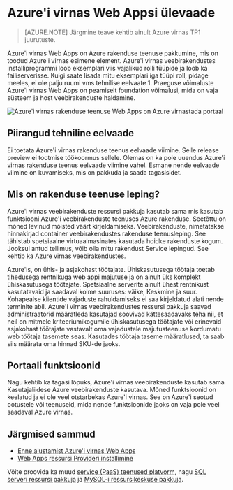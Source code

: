 <properties
    pageTitle="Azure'i virnas Web Appsi ülevaade | Microsoft Azure'i"
    description="Veebirakenduste Azure virnas ülevaade"
    services="azure-stack"
    documentationCenter=""
    authors="apwestgarth"
    manager="stefsch"
    editor=""/>

<tags
    ms.service="azure-stack"
    ms.workload="app-service"
    ms.tgt_pltfrm="na"
    ms.devlang="na"
    ms.topic="article"
    ms.date="09/26/2016"
    ms.author="anwestg"/>
    
# <a name="azure-stack-web-apps-overview"></a>Azure'i virnas Web Appsi ülevaade
    
> [AZURE.NOTE] Järgmine teave kehtib ainult Azure virnas TP1 juurutuste.

Azure'i virnas Web Apps on Azure rakenduse teenuse pakkumine, mis on toodud Azure'i virnas esimene element. Azure'i virnas veebirakendustes installiprogrammi loob eksemplari viis vajalikud rolli tüüpide ja loob ka failiserverisse. Kuigi saate lisada mitu eksemplari iga tüüpi roll, pidage meeles, ei ole palju ruumi vms tehnilise eelvaate 1. Praeguse võimaluste Azure'i virnas Web Apps on peamiselt foundation võimalusi, mida on vaja süsteem ja host veebirakenduste haldamine.

![Azure'i virnas rakenduse teenuse Web Apps on Azure virnastada portaal][1]

## <a name="limitations-of-the-technical-preview"></a>Piirangud tehniline eelvaade

Ei toetata Azure'i virnas rakenduse teenus eelvaade viimine. Selle release preview ei tootmise töökoormus sellele. Olemas on ka pole uuendus Azure'i virnas rakenduse teenus eelvaade viimine vahel. Esmane nende eelvaade viimine on kuvamiseks, mis on pakkuda ja saada tagasisidet. 

## <a name="what-is-an-app-service-plan"></a>Mis on rakenduse teenuse leping?

Azure'i virnas veebirakenduste ressursi pakkuja kasutab sama mis kasutab funktsiooni Azure'i veebirakenduste teenuses Azure rakenduse. Seetõttu on mõned levinud mõisted väärt kirjeldamiseks. Veebirakenduste, nimetatakse hinnakirjad container veebirakendustes rakenduse teenusleping. See tähistab spetsiaalne virtuaalmasinates kasutada hoidke rakenduste kogum. Jooksul antud tellimus, võib olla mitu rakendust Service lepingud. See kehtib ka Azure virnas veebirakendustes. 

Azure'is, on ühis- ja asjakohast töötajate. Ühiskasutusega töötaja toetab tihedusega rentnikuga web appi majutuse ja on ainult üks komplekt ühiskasutusega töötajate. Spetsiaalne serverite ainult ühest rentnikust kasutatavaid ja saadaval kolme suuruses: väike, Keskmine ja suur. Kohapealse klientide vajaduste rahuldamiseks ei saa kirjeldatud alati nende terminite abil. Azure'i virnas veebirakendustes ressursi pakkuja saavad administraatorid määratleda kasutajad soovivad kättesaadavaks teha nii, et neil on mitmele kriteeriumikogumile ühiskasutusega töötajate või erinevaid asjakohast töötajate vastavalt oma vajadustele majutusteenuse kordumatu web töötaja tasemete seas. Kasutades töötaja taseme määratlused, ta saab siis määrata oma hinnad SKU-de jaoks.

## <a name="portal-features"></a>Portaali funktsioonid

Nagu kehtib ka tagasi lõpuks, Azure'i virnas veebirakenduste kasutab sama Kasutajaliidese Azure veebirakenduste kasutava. Mõned funktsioonid on keelatud ja ei ole veel otstarbekas Azure'i virnas. See on Azure'i seotud ootustele või teenuseid, mida nende funktsioonide jaoks on vaja pole veel saadaval Azure virnas. 

## <a name="next-steps"></a>Järgmised sammud

- [Enne alustamist Azure'i virnas Web Apps](azure-stack-webapps-before-you-get-started.md)
- [Web Apps ressursi Provideri installimine](azure-stack-webapps-deploy.md)

Võite proovida ka muud [service (PaaS) teenused platvorm](azure-stack-tools-paas-services.md), nagu [SQL serveri ressursi pakkuja](azure-stack-sql-rp-deploy-short.md) ja [MySQL-i ressursikeskuse pakkuja](azure-stack-mysql-rp-deploy-short.md).

<!--Image references-->
[1]: ./media/azure-stack-webapps-overview/AppService_Portal.png
